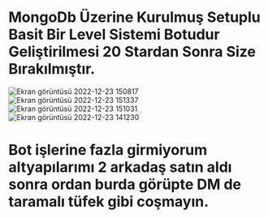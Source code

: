 # MongoDb Üzerine Kurulmuş Setuplu Basit Bir Level Sistemi Botudur Geliştirilmesi 20 Stardan Sonra Size Bırakılmıştır.
 
![Ekran görüntüsü 2022-12-23 150817](https://user-images.githubusercontent.com/97904458/209340249-8bc1365b-05b7-4d04-b3c0-97832ecdd651.png)
![Ekran görüntüsü 2022-12-23 151337](https://user-images.githubusercontent.com/97904458/209340175-6cc19c28-25c4-473b-aed4-fb061dbb8c18.png)
![Ekran görüntüsü 2022-12-23 151031](https://user-images.githubusercontent.com/97904458/209340210-0102e047-557d-4979-be07-90d6c73d876f.png)
![Ekran görüntüsü 2022-12-23 141230](https://user-images.githubusercontent.com/97904458/209340236-5251086d-0a1e-4406-99fb-a285dfa6397f.png)

# Bot işlerine fazla girmiyorum altyapılarımı 2 arkadaş satın aldı sonra ordan burda görüpte DM de taramalı tüfek gibi coşmayın.
